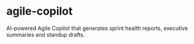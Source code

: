 # agile-copilot
AI-powered Agile Copilot that generates sprint health reports, executive summaries and standup drafts.
